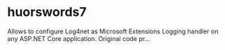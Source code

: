 # huorswords7
Allows to configure Log4net as Microsoft Extensions Logging handler on any ASP.NET Core application. Original code pr…
